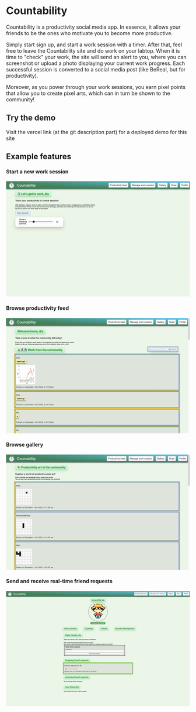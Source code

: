 # Countability

Countability is a productivity social media app. In essence, it allows your friends to be the ones who motivate you to become more productive. 

Simply start sign up, and start a work session with a timer. After that, feel free to leave the Countability site and do work on your labtop. When it is time to "check" your work, the site will send an alert to you, where you can screenshot or upload a photo displaying your current work progress. Each successful session is converted to a social media post (like BeReal, but for productivity).

Moreover, as you power through your work sessions, you earn pixel points that allow you to create pixel arts, which can in turn be shown to the community!

## Try the demo
Visit the vercel link (at the git description part) for a deployed demo for this site

## Example features
#### Start a new work session
![Home](/images/work.png)

#### Browse productivity feed
![Home](/images/feed.png)

#### Browse gallery
![Home](/images/gallery.png)

#### Send and receive real-time friend requests
![Home](/images/friendRequest.png)
